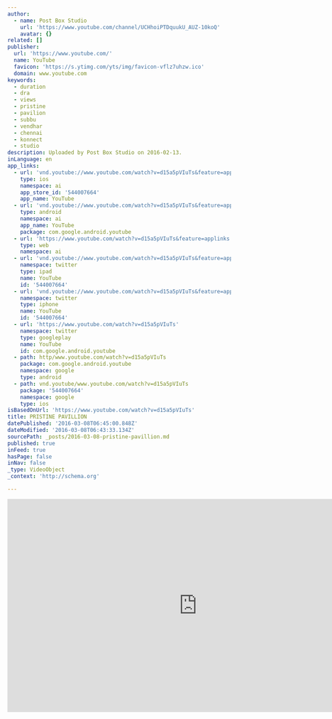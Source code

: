```yaml
---
author:
  - name: Post Box Studio
    url: 'https://www.youtube.com/channel/UCHhoiPTDquukU_AUZ-10koQ'
    avatar: {}
related: []
publisher:
  url: 'https://www.youtube.com/'
  name: YouTube
  favicon: 'https://s.ytimg.com/yts/img/favicon-vflz7uhzw.ico'
  domain: www.youtube.com
keywords:
  - duration
  - dra
  - views
  - pristine
  - pavilion
  - subbu
  - vendhar
  - chennai
  - konnect
  - studio
description: Uploaded by Post Box Studio on 2016-02-13.
inLanguage: en
app_links:
  - url: 'vnd.youtube://www.youtube.com/watch?v=d15a5pVIuTs&feature=applinks'
    type: ios
    namespace: ai
    app_store_id: '544007664'
    app_name: YouTube
  - url: 'vnd.youtube://www.youtube.com/watch?v=d15a5pVIuTs&feature=applinks'
    type: android
    namespace: ai
    app_name: YouTube
    package: com.google.android.youtube
  - url: 'https://www.youtube.com/watch?v=d15a5pVIuTs&feature=applinks'
    type: web
    namespace: ai
  - url: 'vnd.youtube://www.youtube.com/watch?v=d15a5pVIuTs&feature=applinks'
    namespace: twitter
    type: ipad
    name: YouTube
    id: '544007664'
  - url: 'vnd.youtube://www.youtube.com/watch?v=d15a5pVIuTs&feature=applinks'
    namespace: twitter
    type: iphone
    name: YouTube
    id: '544007664'
  - url: 'https://www.youtube.com/watch?v=d15a5pVIuTs'
    namespace: twitter
    type: googleplay
    name: YouTube
    id: com.google.android.youtube
  - path: http/www.youtube.com/watch?v=d15a5pVIuTs
    package: com.google.android.youtube
    namespace: google
    type: android
  - path: vnd.youtube/www.youtube.com/watch?v=d15a5pVIuTs
    package: '544007664'
    namespace: google
    type: ios
isBasedOnUrl: 'https://www.youtube.com/watch?v=d15a5pVIuTs'
title: PRISTINE PAVILLION
datePublished: '2016-03-08T06:45:00.848Z'
dateModified: '2016-03-08T06:43:33.134Z'
sourcePath: _posts/2016-03-08-pristine-pavillion.md
published: true
inFeed: true
hasPage: false
inNav: false
_type: VideoObject
_context: 'http://schema.org'

---
```

<iframe src="https://cdn.embedly.com/widgets/media.html?src=https%3A%2F%2Fwww.youtube.com%2Fembed%2Fd15a5pVIuTs%3Ffeature%3Doembed&amp;url=https%3A%2F%2Fwww.youtube.com%2Fwatch%3Fv%3Dd15a5pVIuTs&amp;image=https%3A%2F%2Fi.ytimg.com%2Fvi%2Fd15a5pVIuTs%2Fhqdefault.jpg&amp;key=b7d04c9b404c499eba89ee7072e1c4f7&amp;type=text%2Fhtml&amp;schema=youtube" width="854" height="480" scrolling="no" frameborder="0" allowfullscreen="allowfullscreen" style=""></iframe>